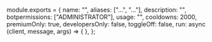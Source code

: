 
module.exports = {
   name: "",
   aliases: ["...", "..."],
   description: "",
   botpermissions: ["ADMINISTRATOR"],
   usage: "",
   cooldowns: 2000,
   premiumOnly: true,
   developersOnly: false,
   toggleOff: false,
   run: async (client, message, args) => {
   },
};